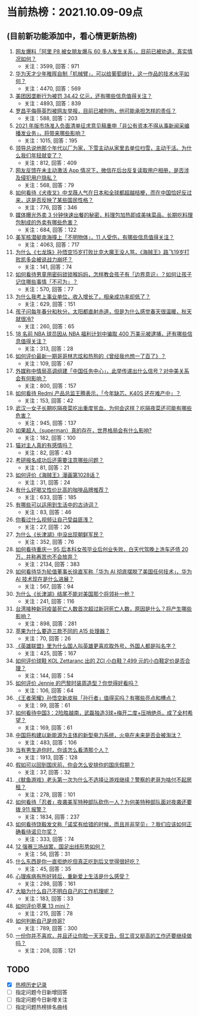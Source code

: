 # 当前热榜：2021.10.09-09点
## (目前新功能添加中，看心情更新热榜)
1. [网友爆料「阿里 P8 被女朋友爆与 60 多人发生关系」，目前已被劝退，真实情况如何？](https://www.zhihu.com/question/491149443)
    * 关注：3599, 回答：971
2. [华为天才少年稚晖自制「机械臂」，可以给葡萄缝针，这一作品的技术水平如何？](https://www.zhihu.com/question/491080130)
    * 关注：4470, 回答：569
3. [美团因垄断行为被罚 34.42 亿元，还有哪些信息值得关注？](https://www.zhihu.com/question/491233018)
    * 关注：4893, 回答：839
4. [罗昌平侮辱英烈被网友举报，目前已被刑拘，他可能承担怎样的责任？](https://www.zhihu.com/question/491253358)
    * 关注：588, 回答：203
5. [2021 年版市场准入负面清单征求意见稿重申「非公有资本不得从事新闻采编播发业务」，将带来哪些影响？](https://www.zhihu.com/question/491288304)
    * 关注：1015, 回答：195
6. [领导总说他那个年代以厂为家，下雪主动从家里去单位扫雪，主动干活。为什么我们年轻就变了？](https://www.zhihu.com/question/488023922)
    * 关注：812, 回答：409
7. [网友反馈在未主动激活 App 情况下，微信在后台反复读取用户相册，是否涉及侵犯用户隐私？](https://www.zhihu.com/question/491251960)
    * 关注：568, 回答：79
8. [如何看待《犬夜叉》中戈薇人气在日本和全球都超越桔梗，而在中国恰好反过来，这是否反映了某些国民性格？](https://www.zhihu.com/question/370400897)
    * 关注：776, 回答：346
9. [媒体曝光外卖 3 分钟快速出餐的秘密，料理包加热即成美味菜品，长期吃料理包制成的外卖有哪些危害？](https://www.zhihu.com/question/491052565)
    * 关注：684, 回答：122
10. [美军核潜艇南海撞上「不明物体」，11 人受伤，有哪些信息值得关注？](https://www.zhihu.com/question/491123622)
    * 关注：4063, 回答：717
11. [为什么《七龙珠》孙悟空15岁打败比克大魔王没人骂，《海贼王》路飞19岁打败凯多会被说战力崩坏？](https://www.zhihu.com/question/491117043)
    * 关注：141, 回答：74
12. [如何看待男童用密码锁锁喉妈妈，怎样教会孩子有「边界意识」？如何让孩子记住哪些事情「不可为」？](https://www.zhihu.com/question/491159850)
    * 关注：570, 回答：77
13. [为什么我考上事业单位，收入增长了，相亲成功率却低了？](https://www.zhihu.com/question/490973206)
    * 关注：629, 回答：151
14. [孩子问每年春分和秋分，太阳都直射赤道，但是为什么感觉春天很温暖，秋天就很冷?](https://www.zhihu.com/question/489762699)
    * 关注：260, 回答：65
15. [18 名前 NBA 球员因从 NBA 福利计划中骗取 400 万美元被逮捕，还有哪些信息值得关注？](https://www.zhihu.com/question/491090901)
    * 关注：313, 回答：28
16. [如何评价最新一期哥哥林志炫和热狗的《曾经我也想一了百了》？](https://www.zhihu.com/question/491011052)
    * 关注：109, 回答：67
17. [外媒称中情局高调组建「中国任务中心」，此举传递出什么信号？对中美关系会有何影响？](https://www.zhihu.com/question/491174339)
    * 关注：800, 回答：157
18. [如何看待 Redmi 产品总监王腾表示，「今年缺芯，K40S 还在难产中」？](https://www.zhihu.com/question/491154759)
    * 关注：153, 回答：42
19. [武汉一女子长期吃隔夜菜吃出重度贫血，为何会这样？吃隔夜菜还可能有哪些危害？](https://www.zhihu.com/question/491180627)
    * 关注：945, 回答：137
20. [如果超人（superman）真的存在，世界格局会有什么影响?](https://www.zhihu.com/question/335429797)
    * 关注：182, 回答：100
21. [猫对主人真的有感情吗？](https://www.zhihu.com/question/357705053)
    * 关注：82, 回答：43
22. [考研报名成功后还需要注意哪些问题？](https://www.zhihu.com/question/491145068)
    * 关注：81, 回答：21
23. [如何评价《海贼王》漫画第1028话？](https://www.zhihu.com/question/490772133)
    * 关注：31, 回答：24
24. [有什么好喝又性价比高的咖啡品牌推荐？](https://www.zhihu.com/question/455119007)
    * 关注：633, 回答：185
25. [有哪些可以运用到生活中的古诗词？](https://www.zhihu.com/question/304888433)
    * 关注：83, 回答：46
26. [你看过什么视频让自己受益匪浅？](https://www.zhihu.com/question/491233333)
    * 关注：27, 回答：26
27. [为什么《长津湖》中没出现朝鲜军民？](https://www.zhihu.com/question/489315173)
    * 关注：352, 回答：76
28. [如何看待重庆一 95 后本科女孩毕业后创业失败，白天代驾晚上洗车还债 20 万，并称再苦也不会放弃？](https://www.zhihu.com/question/491144726)
    * 关注：2134, 回答：383
29. [如何看待华为轮值董事长徐直军称「华为 AI 彻底摆脱了美国任何技术」，华为 AI 技术现在是什么进展？](https://www.zhihu.com/question/489390355)
    * 关注：567, 回答：94
30. [为什么《长津湖》结尾不能对美国那个将领补一枪？](https://www.zhihu.com/question/490065654)
    * 关注：241, 回答：116
31. [台湾接种新冠疫苗死亡人数首次超过新冠死亡人数，原因是什么？将产生哪些影响？](https://www.zhihu.com/question/491156945)
    * 关注：898, 回答：281
32. [苹果为什么要造三款不同的 A15 处理器？](https://www.zhihu.com/question/489881460)
    * 关注：70, 回答：26
33. [《英雄联盟》里为什么国人叫英雄更喜欢取外号，外国人都是叫名字？](https://www.zhihu.com/question/437265184)
    * 关注：425, 回答：167
34. [如何评价球鞋 KOL Zettaranc 出的 ZCI 小白鞋？499 元的小白鞋定价是否合理？](https://www.zhihu.com/question/490689416)
    * 关注：144, 回答：54
35. [如何评价 Jennie 的巴黎时装周造型？你觉得好看吗？](https://www.zhihu.com/question/490799816)
    * 关注：106, 回答：64
36. [《王者荣耀》孙悟空新皮肤「孙行者」值得买吗？有哪些亮点和槽点？](https://www.zhihu.com/question/491074540)
    * 关注：99, 回答：61
37. [如何看待中国3：2险胜越南，武磊独造3球+梅开二度+压哨绝杀，成了全村希望？](https://www.zhihu.com/question/491115695)
    * 关注：169, 回答：61
38. [中国将构建以新能源为主体的新型电力系统，火电在未来是否会被淘汰？](https://www.zhihu.com/question/489782022)
    * 关注：483, 回答：106
39. [当有男生追你时，你该怎么看清那个人？](https://www.zhihu.com/question/342163331)
    * 关注：1913, 回答：128
40. [假如可以回到国庆前，你会怎么安排你的国庆假期？](https://www.zhihu.com/question/491172444)
    * 关注：37, 回答：32
41. [《鱿鱼游戏》老头第一次为什么不选择让游戏继续？警察的老哥为啥付不起房租？](https://www.zhihu.com/question/488922215)
    * 关注：278, 回答：101
42. [如何看待「忍者」夜袭美军特种部队砍伤一人？为何美特种部队面对夜袭还要拨 911 报警？](https://www.zhihu.com/question/490400240)
    * 关注：1834, 回答：237
43. [如何看待饶毅发文称「诺奖有给错的时候，而且并非罕见」？我们应该如何正确看待诺贝尔奖？](https://www.zhihu.com/question/490978971)
    * 关注：333, 回答：74
44. [12 强赛三场战罢，国足出线形势如何？](https://www.zhihu.com/question/491253309)
    * 关注：56, 回答：31
45. [什么东西是你一直拒绝吃但真正吃到后又觉得很好吃？](https://www.zhihu.com/question/490438885)
    * 关注：45, 回答：35
46. [心理疾病有所好转后，重新爱上生活是什么感受？](https://www.zhihu.com/question/491272670)
    * 关注：298, 回答：161
47. [大脑为什么自己不明白自己的工作机理呢？](https://www.zhihu.com/question/490949334)
    * 关注：183, 回答：33
48. [如何评价苹果 13 mini？](https://www.zhihu.com/question/487376302)
    * 关注：215, 回答：78
49. [如何判断自己是帅哥?](https://www.zhihu.com/question/475005927)
    * 关注：789, 回答：300
50. [一份你并不喜欢，并且还让你脸一天天变丑，但工资又挺高的工作还要继续做吗 ​​​？](https://www.zhihu.com/question/490367869)
    * 关注：208, 回答：121
## TODO
* [x] [热榜历史记录](hot_history/AllHot.md)
* [ ] 指定问题今日新增回答
* [ ] 指定问题今日新增关注
* [ ] 指定问题热榜排名曲线
